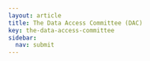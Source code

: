 ```yaml
---
layout: article
title: The Data Access Committee (DAC)
key: the-data-access-committee
sidebar:
  nav: submit
---
```


